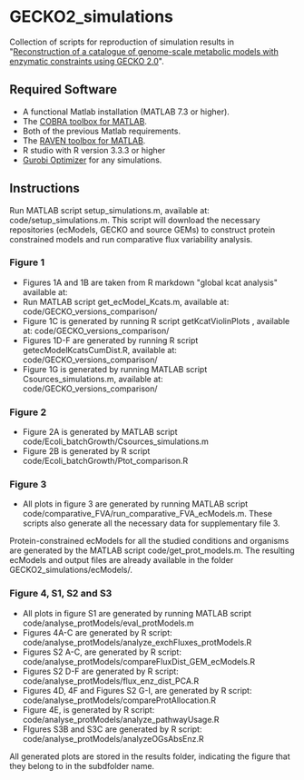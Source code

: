 # GECKO2_simulations

Collection of scripts for reproduction of simulation results in "[Reconstruction of a catalogue of genome-scale metabolic models with enzymatic constraints using GECKO 2.0](https://www.biorxiv.org/content/10.1101/2021.03.05.433259v1)".

## Required Software
* A functional Matlab installation (MATLAB 7.3 or higher). 
* The [COBRA toolbox for MATLAB](https://github.com/opencobra/cobratoolbox).
* Both of the previous Matlab requirements.
* The [RAVEN toolbox for MATLAB](https://github.com/SysBioChalmers/RAVEN).
* R studio with R version 3.3.3 or higher
* [Gurobi Optimizer](http://www.gurobi.com/registration/download-reg) for any simulations.

 
## Instructions

Run MATLAB script setup_simulations.m, available at: code/setup_simulations.m. This script will download the necessary repositories (ecModels, GECKO and source GEMs) to construct protein constrained models and run comparative flux variability analysis.

### Figure 1
* Figures 1A and 1B are taken from R markdown "global kcat analysis" available at: 
* Run MATLAB script get_ecModel_Kcats.m, available at: code/GECKO_versions_comparison/
* Figure 1C is generated by running R script getKcatViolinPlots , available at: code/GECKO_versions_comparison/ 
* Figures 1D-F are generated by running R script getecModelKcatsCumDist.R, available at: code/GECKO_versions_comparison/ 
* Figure 1G is generated by running MATLAB script Csources_simulations.m, available at: code/GECKO_versions_comparison/ 

### Figure 2
* Figure 2A is generated by MATLAB script code/Ecoli_batchGrowth/Csources_simulations.m
* Figure 2B is generated by R script code/Ecoli_batchGrowth/Ptot_comparison.R

### Figure 3
* All plots in figure 3 are generated by running MATLAB script code/comparative_FVA/run_comparative_FVA_ecModels.m. These scripts also generate all the necessary data for supplementary file 3.

Protein-constrained ecModels for all the studied conditions and organisms are generated by the MATLAB script code/get_prot_models.m. The resulting ecModels and output files are already available in the folder GECKO2_simulations/ecModels/.

### Figure 4, S1, S2 and S3
* All plots in figure S1 are generated by running MATLAB script code/analyse_protModels/eval_protModels.m
* Figures 4A-C are generated by R script: code/analyse_protModels/analyze_exchFluxes_protModels.R
* Figures S2 A-C, are generated by R script: code/analyse_protModels/compareFluxDist_GEM_ecModels.R
* Figures S2 D-F are generated by R script: code/analyse_protModels/flux_enz_dist_PCA.R
* Figures 4D, 4F and Figures S2 G-I, are generated by R script: code/analyse_protModels/compareProtAllocation.R
* Figure 4E, is generated by R script: code/analyse_protModels/analyze_pathwayUsage.R
* FIgures S3B and S3C are generated by R script: code/analyse_protModels/analyzeOGsAbsEnz.R


All generated plots are stored in the results folder, indicating the figure that they belong to in the subdfolder name.